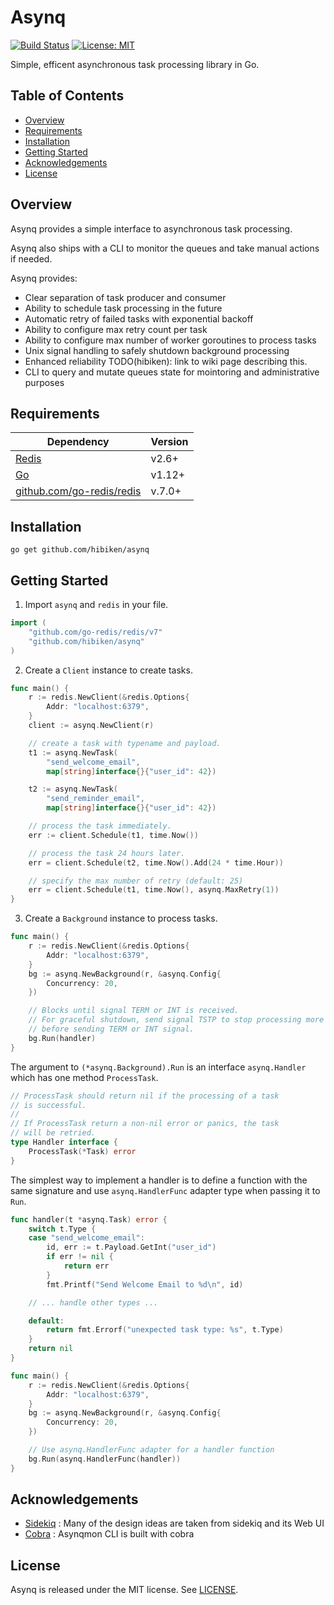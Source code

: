 # Asynq

[![Build Status](https://travis-ci.com/hibiken/asynq.svg?token=paqzfpSkF4p23s5Ux39b&branch=master)](https://travis-ci.com/hibiken/asynq)&nbsp;[![License: MIT](https://img.shields.io/badge/License-MIT-green.svg)](https://opensource.org/licenses/MIT)

Simple, efficent asynchronous task processing library in Go.

## Table of Contents

- [Overview](#overview)
- [Requirements](#requirements)
- [Installation](#installation)
- [Getting Started](#getting-started)
- [Acknowledgements](#acknowledgements)
- [License](#license)

## Overview

Asynq provides a simple interface to asynchronous task processing.

Asynq also ships with a CLI to monitor the queues and take manual actions if needed.

Asynq provides:

- Clear separation of task producer and consumer
- Ability to schedule task processing in the future
- Automatic retry of failed tasks with exponential backoff
- Ability to configure max retry count per task
- Ability to configure max number of worker goroutines to process tasks
- Unix signal handling to safely shutdown background processing
- Enhanced reliability TODO(hibiken): link to wiki page describing this.
- CLI to query and mutate queues state for mointoring and administrative purposes

## Requirements

| Dependency                                                     | Version |
| -------------------------------------------------------------- | ------- |
| [Redis](https://redis.io/)                                     | v2.6+   |
| [Go](https://golang.org/)                                      | v1.12+  |
| [github.com/go-redis/redis](https://github.com/go-redis/redis) | v.7.0+  |

## Installation

```
go get github.com/hibiken/asynq
```

## Getting Started

1. Import `asynq` and `redis` in your file.

```go
import (
    "github.com/go-redis/redis/v7"
    "github.com/hibiken/asynq"
)
```

2. Create a `Client` instance to create tasks.

```go
func main() {
    r := redis.NewClient(&redis.Options{
        Addr: "localhost:6379",
    }
    client := asynq.NewClient(r)

    // create a task with typename and payload.
    t1 := asynq.NewTask(
        "send_welcome_email",
        map[string]interface{}{"user_id": 42})

    t2 := asynq.NewTask(
        "send_reminder_email",
        map[string]interface{}{"user_id": 42})

    // process the task immediately.
    err := client.Schedule(t1, time.Now())

    // process the task 24 hours later.
    err = client.Schedule(t2, time.Now().Add(24 * time.Hour))

    // specify the max number of retry (default: 25)
    err = client.Schedule(t1, time.Now(), asynq.MaxRetry(1))
}
```

3. Create a `Background` instance to process tasks.

```go
func main() {
    r := redis.NewClient(&redis.Options{
        Addr: "localhost:6379",
    }
    bg := asynq.NewBackground(r, &asynq.Config{
        Concurrency: 20,
    })

    // Blocks until signal TERM or INT is received.
    // For graceful shutdown, send signal TSTP to stop processing more tasks
    // before sending TERM or INT signal.
    bg.Run(handler)
}
```

The argument to `(*asynq.Background).Run` is an interface `asynq.Handler` which has one method `ProcessTask`.

```go
// ProcessTask should return nil if the processing of a task
// is successful.
//
// If ProcessTask return a non-nil error or panics, the task
// will be retried.
type Handler interface {
    ProcessTask(*Task) error
}
```

The simplest way to implement a handler is to define a function with the same signature and use `asynq.HandlerFunc` adapter type when passing it to `Run`.

```go
func handler(t *asynq.Task) error {
    switch t.Type {
    case "send_welcome_email":
        id, err := t.Payload.GetInt("user_id")
        if err != nil {
            return err
        }
        fmt.Printf("Send Welcome Email to %d\n", id)

    // ... handle other types ...

    default:
        return fmt.Errorf("unexpected task type: %s", t.Type)
    }
    return nil
}

func main() {
    r := redis.NewClient(&redis.Options{
        Addr: "localhost:6379",
    }
    bg := asynq.NewBackground(r, &asynq.Config{
        Concurrency: 20,
    })

    // Use asynq.HandlerFunc adapter for a handler function
    bg.Run(asynq.HandlerFunc(handler))
}
```

## Acknowledgements

- [Sidekiq](https://github.com/mperham/sidekiq) : Many of the design ideas are taken from sidekiq and its Web UI
- [Cobra](https://github.com/spf13/cobra) : Asynqmon CLI is built with cobra

## License

Asynq is released under the MIT license. See [LICENSE](https://github.com/hibiken/asynq/blob/master/LICENSE).

